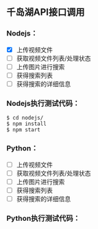 ## 千岛湖API接口调用
### Nodejs：

- [x]  上传视频文件
- [ ]  获取视频文件列表/处理状态
- [ ]  上传图片进行搜索
- [ ]  获得搜索列表
- [ ]  获得搜索的详细信息

### Nodejs执行测试代码：
```
$ cd nodejs/
$ npm install
$ npm start
```


### Python：

- [ ]  上传视频文件
- [ ]  获取视频文件列表/处理状态
- [ ]  上传图片进行搜索
- [ ]  获得搜索列表
- [ ]  获得搜索的详细信息

### Python执行测试代码：
```
```
